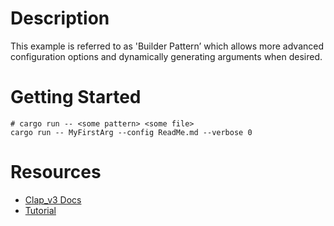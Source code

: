 # Description

This example is referred to as 'Builder Pattern’ which allows more advanced configuration 
options and dynamically generating arguments when desired. 

# Getting Started
```
# cargo run -- <some pattern> <some file>
cargo run -- MyFirstArg --config ReadMe.md --verbose 0
```

# Resources 
* [Clap_v3 Docs](https://docs.rs/clap/3.0.0-beta.5/clap/index.html#features)
* [Tutorial](https://rust-cli.github.io/book/tutorial/impl-draft.html)